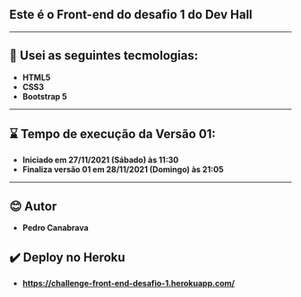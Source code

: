 ## Este é o Front-end do desafio 1 do Dev Hall
---


## 🎄 Usei as seguintes tecmologias:
- **HTML5**
- **CSS3**
- **Bootstrap 5**

---

## ⌛ Tempo de execução da Versão 01: 
- **Iniciado em 27/11/2021 (Sábado) às 11:30**
- **Finaliza versão 01 em 28/11/2021 (Domingo) às 21:05**

---

## 😊 Autor
- **Pedro Canabrava**

## ✔️ Deploy no Heroku
- **https://challenge-front-end-desafio-1.herokuapp.com/**